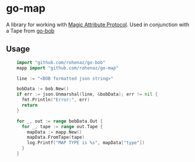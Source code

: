 # go-map

A library for working with [Magic Attribute Protocol](https://github.com/rohenaz/MAP). Used in conjunction with a Tape from [go-bob](https://github.com/rohenaz/go-bob)

## Usage

```go
    import "github.com/rohenaz/go-bob"
    mapp import "github.com/rohenaz/go-map"

    line := "<BOB formatted json string>"

    bobData := bob.New()
    if err := json.Unmarshal(line, &bobData); err != nil {
      fmt.Println("Error:", err)
      return
    }

    for _, out := range bobData.Out {
      for _, tape := range out.Tape {
        mapData := mapp.New()
        mapData.FromTape(tape)
        log.Printf("MAP TYPE is %s", mapData["type"])
      }
    }


```
